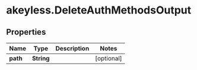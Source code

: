 # akeyless.DeleteAuthMethodsOutput

## Properties

Name | Type | Description | Notes
------------ | ------------- | ------------- | -------------
**path** | **String** |  | [optional] 


